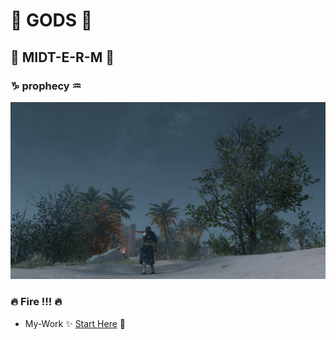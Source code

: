 # :scroll: GODS :scroll:
## :crown: MIDT-E-R-M :trident:
### :capricorn: prophecy :aquarius:
![This is picture.](/Images/Inspiration_n_love/Assassin's%20Creed%20Mirage%20Screenshot%202023.11.30%20-%2021.39.49.21.png "I'm destined for greatness")

### :fire: Fire !!! :fire:
* My-Work :sparkles: [Start Here](Art-Work/My_Beginner_work/) :dizzy: